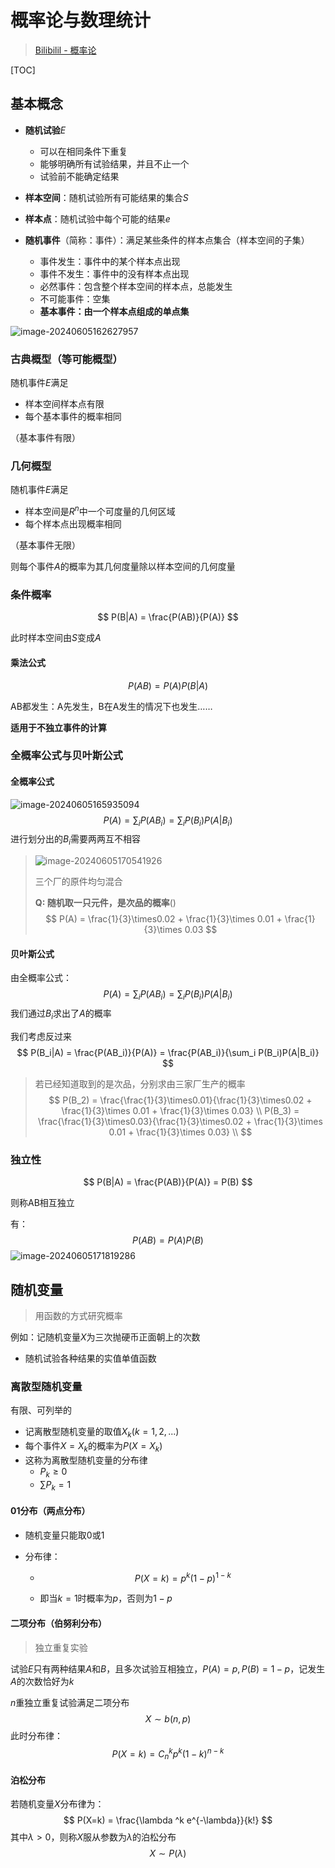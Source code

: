 # 概率论与数理统计

> [Bilibilil - 概率论](https://www.bilibili.com/video/BV1D741147G5/)

[TOC]

## 基本概念

-   **随机试验**$E$
    -   可以在相同条件下重复
    -   能够明确所有试验结果，并且不止一个
    -   试验前不能确定结果

-   **样本空间**：随机试验所有可能结果的集合$S$

-   **样本点**：随机试验中每个可能的结果$e$​

-   **随机事件**（简称：事件）：满足某些条件的样本点集合（样本空间的子集）

    -   事件发生：事件中的某个样本点出现
    -   事件不发生：事件中的没有样本点出现
    -   必然事件：包含整个样本空间的样本点，总能发生
    -   不可能事件：空集
    -   **基本事件：由一个样本点组成的单点集**

    

![image-20240605162627957](./Probability-and-Statistics.assets/image-20240605162627957.png)



### 古典概型（等可能概型）

随机事件$E$满足

-   样本空间样本点有限
-   每个基本事件的概率相同

（基本事件有限）

### 几何概型

随机事件$E$满足

-   样本空间是$R^n$中一个可度量的几何区域
-   每个样本点出现概率相同

（基本事件无限）

则每个事件$A$的概率为其几何度量除以样本空间的几何度量



### 条件概率

$$
P(B|A) = \frac{P(AB)}{P(A)}
$$

此时样本空间由$S$变成$A$



#### 乘法公式

$$
P(AB) = P(A)P(B|A)
$$

AB都发生：A先发生，B在A发生的情况下也发生……

**适用于不独立事件的计算**



### 全概率公式与贝叶斯公式



#### 全概率公式

![image-20240605165935094](./Probability-and-Statistics.assets/image-20240605165935094.png)
$$
P(A) =\sum_iP(AB_i) = \sum_i P(B_i)P(A|B_i)
$$
进行划分出的$B_i$需要两两互不相容

>![image-20240605170541926](./Probability-and-Statistics.assets/image-20240605170541926.png)
>
>三个厂的原件均匀混合
>
>**Q: 随机取一只元件，是次品的概率**()
>$$
>P(A) = \frac{1}{3}\times0.02 + \frac{1}{3}\times 0.01 + \frac{1}{3}\times 0.03
>$$
>

#### 贝叶斯公式

由全概率公式：
$$
P(A) =\sum_iP(AB_i) = \sum_i P(B_i)P(A|B_i)
$$
我们通过$B_i$求出了$A$的概率

我们考虑反过来
$$
P(B_i|A) = \frac{P(AB_i)}{P(A)} = \frac{P(AB_i)}{\sum_i P(B_i)P(A|B_i)}
$$


>若已经知道取到的是次品，分别求由三家厂生产的概率
>$$
>P(B_2) = \frac{\frac{1}{3}\times0.01}{\frac{1}{3}\times0.02 + \frac{1}{3}\times 0.01 + \frac{1}{3}\times 0.03} \\
>P(B_3) = \frac{\frac{1}{3}\times0.03}{\frac{1}{3}\times0.02 + \frac{1}{3}\times 0.01 + \frac{1}{3}\times 0.03} \\
>$$
>



### 独立性

$$
P(B|A) = \frac{P(AB)}{P(A)} = P(B)
$$

则称AB相互独立

有：
$$
P(AB) = P(A)P(B)
$$
![image-20240605171819286](./Probability-and-Statistics.assets/image-20240605171819286.png)



## 随机变量

>   用函数的方式研究概率

例如：记随机变量$X$为三次抛硬币正面朝上的次数

-   随机试验各种结果的实值单值函数

### 离散型随机变量

有限、可列举的

-   记离散型随机变量的取值$X_k(k=1,2,...)$
-   每个事件$X=X_k$的概率为$P(X=X_k)$
-   这称为离散型随机变量的分布律
    -   $P_k \geq 0$
    -   $\sum P_k = 1$

#### 01分布（两点分布）

-   随机变量只能取0或1

-   分布律：

    -   $$
        P(X=k) = p^k(1-p)^{1-k}
        $$

    -   即当$k=1$时概率为$p$，否则为$1-p$

#### 二项分布（伯努利分布）

>   独立重复实验

试验$E$只有两种结果$A$和$B$，且多次试验互相独立，$P(A) = p, P(B) = 1-p$，记发生$A$的次数恰好为$k$

$n$重独立重复试验满足二项分布
$$
X \sim b(n,p)
$$
此时分布律：
$$
P(X=k) = C_{n}^kp^k(1-k)^{n-k}
$$
 

#### 泊松分布

若随机变量$X$分布律为：
$$
P(X=k) = \frac{\lambda ^k e^{-\lambda}}{k!}
$$
其中$\lambda > 0$，则称$X$服从参数为$\lambda$的泊松分布
$$
X \sim P(\lambda)
$$
